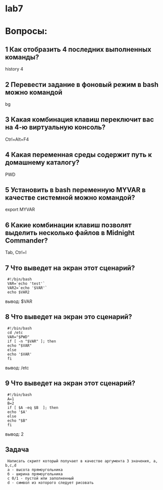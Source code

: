 # lab7

# Вопросы:
## 1 Как отобразить 4 последних выполненных команды? 
history 4

## 2 Перевести задание в фоновый режим в bash можно командой 
bg 

## 3 Какая комбинация клавиш переключит вас на 4-ю виртуальную консоль? 
Ctrl+Alt+F4 

## 4 Какая переменная среды содержит путь к домашнему каталогу? 
PWD 

## 5 Установить в bash переменную MYVAR в качестве системной можно командой? 
export MYVAR 

## 6 Какие комбинации клавиш позволят выделить несколько файлов в Midnight Commander? 
Tab, Ctrl+I 

## 7 Что выведет на экран этот сценарий?
```
 #!/bin/bash
 VAR=`echo 'test'`
 VAR2=`echo '$VAR'`
 echo $VAR2
```
вывод: $VAR
 
## 8 Что выведет на экран это сценарий?
```
 #!/bin/bash
 cd /etc
 VAR="$PWD"
 if [ -n "$VAR" ]; then
 echo "$VAR"
 else
 echo '$VAR'
 fi 
```
вывод: /etc

## 9 Что выведет на экран этот сценарий?
```
 #!/bin/bash 
 A=1
 B=2
 if [ $A -eq $B  ]; then
 echo '$A'
 else
 echo "$B"
 fi 
```
вывод: 2

## Задача
```
 Написать скрипт который получает в качестве аргумента 3 значения, a, b,c,d 
 a - высота прямоугольника
 б - ширина прямоугольника
 с 0/1 - пустой или заполненный
 d - символ из которого следует рисовать
 ```
